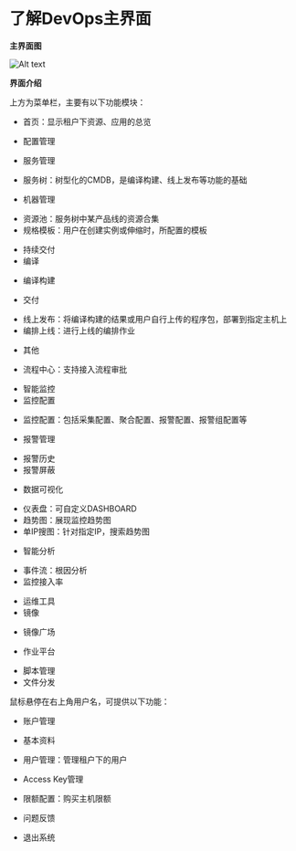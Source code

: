 # 了解DevOps主界面

**主界面图**
 
![Alt text](https://github.com/jdcloudcom/cn/blob/DevOps/image/DevOps/Operation3.png)

**界面介绍**

上方为菜单栏，主要有以下功能模块：

- 首页：显示租户下资源、应用的总览

- 配置管理
 - 服务管理
  * 服务树：树型化的CMDB，是编译构建、线上发布等功能的基础
    
 - 机器管理  
  * 资源池：服务树中某产品线的资源合集
  * 规格模板：用户在创建实例或伸缩时，所配置的模板
    
- 持续交付
 - 编译  
  * 编译构建
    
 - 交付  
  * 线上发布：将编译构建的结果或用户自行上传的程序包，部署到指定主机上
  * 编排上线：进行上线的编排作业
    
 - 其他  
  * 流程中心：支持接入流程审批
    
- 智能监控
 - 监控配置  
  * 监控配置：包括采集配置、聚合配置、报警配置、报警组配置等
  
 - 报警管理  
  * 报警历史
  * 报警屏蔽
    
 - 数据可视化  
  * 仪表盘：可自定义DASHBOARD
  * 趋势图：展现监控趋势图
  * 单IP搜图：针对指定IP，搜索趋势图
    
 - 智能分析  
  * 事件流：根因分析
  * 监控接入率
    
- 运维工具
 - 镜像  
  * 镜像广场
    
 - 作业平台  
  * 脚本管理
  * 文件分发

鼠标悬停在右上角用户名，可提供以下功能：

- 账户管理
 - 基本资料
 - 用户管理：管理租户下的用户
 - Access Key管理
 - 限额配置：购买主机限额
  
- 问题反馈

- 退出系统
